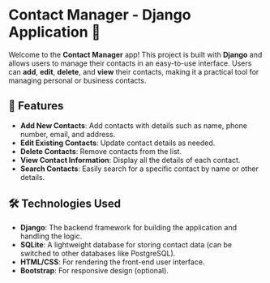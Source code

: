 # Contact Manager - Django Application 📱

Welcome to the **Contact Manager** app! This project is built with **Django** and allows users to manage their contacts in an easy-to-use interface. Users can **add**, **edit**, **delete**, and **view** their contacts, making it a practical tool for managing personal or business contacts.

## 🚀 Features
- **Add New Contacts**: Add contacts with details such as name, phone number, email, and address.
- **Edit Existing Contacts**: Update contact details as needed.
- **Delete Contacts**: Remove contacts from the list.
- **View Contact Information**: Display all the details of each contact.
- **Search Contacts**: Easily search for a specific contact by name or other details.

## 🛠️ Technologies Used
- **Django**: The backend framework for building the application and handling the logic.
- **SQLite**: A lightweight database for storing contact data (can be switched to other databases like PostgreSQL).
- **HTML/CSS**: For rendering the front-end user interface.
- **Bootstrap**: For responsive design (optional).
